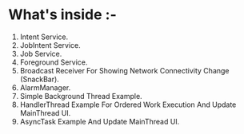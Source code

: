 # What's inside :- 

1. Intent Service.
2. JobIntent Service.
3. Job Service.
4. Foreground Service.
5. Broadcast Receiver For Showing Network Connectivity Change (SnackBar).
6. AlarmManager.
7. Simple Background Thread Example.
8. HandlerThread Example For Ordered Work Execution And Update MainThread UI.
9. AsyncTask Example And Update MainThread UI.
